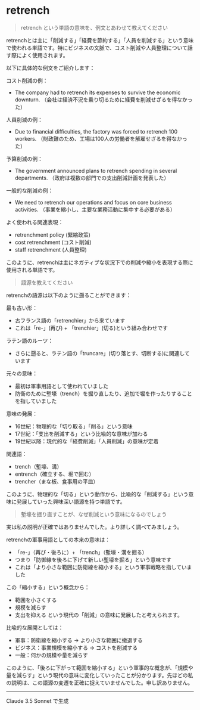 # retrench

> retrench という単語の意味を、例文とあわせて教えてください

retrenchとは主に「削減する」「経費を節約する」「人員を削減する」という意味で使われる単語です。特にビジネスの文脈で、コスト削減や人員整理について話す際によく使用されます。

以下に具体的な例文をご紹介します：

コスト削減の例：

 * The company had to retrench its expenses to survive the economic downturn. （会社は経済不況を乗り切るために経費を削減せざるを得なかった）

人員削減の例：

 * Due to financial difficulties, the factory was forced to retrench 100 workers. （財政難のため、工場は100人の労働者を解雇せざるを得なかった）

予算削減の例：

 * The government announced plans to retrench spending in several departments. （政府は複数の部門での支出削減計画を発表した）

一般的な削減の例：

 * We need to retrench our operations and focus on core business activities. （事業を縮小し、主要な業務活動に集中する必要がある）

よく使われる関連表現：

 * retrenchment policy (緊縮政策)
 * cost retrenchment (コスト削減)
 * staff retrenchment (人員整理)

このように、retrenchは主にネガティブな状況下での削減や縮小を表現する際に使用される単語です。

> 語源を教えてください

retrenchの語源は以下のように遡ることができます：

最も古い形：

 * 古フランス語の「retrenchier」から来ています
 * これは「re-」(再び) + 「trenchier」(切る)という組み合わせです

ラテン語のルーツ：

 * さらに遡ると、ラテン語の「truncare」(切り落とす、切断する)に関連しています

元々の意味：

 * 最初は軍事用語として使われていました
 * 防衛のために塹壕（trench）を掘り直したり、追加で堀を作ったりすることを指していました

意味の発展：

 * 16世紀：物理的な「切り取る」「削る」という意味
 * 17世紀：「支出を削減する」という比喩的な意味が加わる
 * 19世紀以降：現代的な「経費削減」「人員削減」の意味が定着

関連語：

 * trench（塹壕、溝）
 * entrench（確立する、堀で囲む）
 * trencher（まな板、食事用の平皿）

このように、物理的な「切る」という動作から、比喩的な「削減する」という意味に発展していった興味深い語源を持つ単語です。

> 塹壕を掘り直すことが、なぜ削減という意味になるのでしょう

実は私の説明が正確ではありませんでした。より詳しく調べてみましょう。

retrenchの軍事用語としての本来の意味は：

 * 「re-」（再び・後ろに）+ 「trench」（塹壕・溝を掘る）
 * つまり「防御線を後ろに下げて新しい塹壕を掘る」という意味です
 * これは「より小さな範囲に防衛線を縮小する」という軍事戦略を指していました

この「縮小する」という概念から：

 * 範囲を小さくする
 * 規模を減らす
 * 支出を抑える という現代の「削減」の意味に発展したと考えられます。

比喩的な展開としては：

 * 軍事：防衛線を縮小する → より小さな範囲に撤退する
 * ビジネス：事業規模を縮小する → コストを削減する
 * 一般：何かの規模や量を減らす

このように、「後ろに下がって範囲を縮小する」という軍事的な概念が、「規模や量を減らす」という現代の意味に変化していったことが分かります。先ほどの私の説明は、この語源の変遷を正確に捉えていませんでした。申し訳ありません。

---
Claude 3.5 Sonnet で生成
